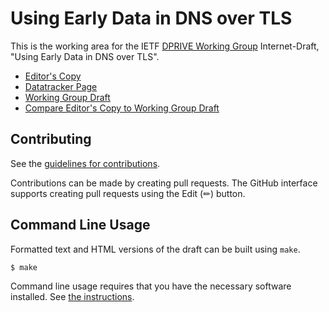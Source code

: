 # Using Early Data in DNS over TLS

This is the working area for the IETF [DPRIVE Working Group](https://datatracker.ietf.org/wg/dprive/documents/) Internet-Draft, "Using Early Data in DNS over TLS".

* [Editor's Copy](https://bemasc.github.io/draft-ghedini-dprive-early-data/#go.draft-ietf-dprive-early-data.html)
* [Datatracker Page](https://datatracker.ietf.org/doc/draft-ietf-dprive-early-data)
* [Working Group Draft](https://datatracker.ietf.org/doc/html/draft-ietf-dprive-early-data)
* [Compare Editor's Copy to Working Group Draft](https://bemasc.github.io/draft-ghedini-dprive-early-data/#go.draft-ietf-dprive-early-data.diff)


## Contributing

See the
[guidelines for contributions](https://github.com/bemasc/draft-ghedini-dprive-early-data/blob/master/CONTRIBUTING.md).

Contributions can be made by creating pull requests.
The GitHub interface supports creating pull requests using the Edit (✏) button.


## Command Line Usage

Formatted text and HTML versions of the draft can be built using `make`.

```sh
$ make
```

Command line usage requires that you have the necessary software installed.  See
[the instructions](https://github.com/martinthomson/i-d-template/blob/main/doc/SETUP.md).

